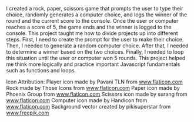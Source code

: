 I created a rock, paper, scissors game that prompts the user to type their choice, randomly generates a computer choice, and logs the winner of the round and the current score to the console. Once the user or computer reaches a score of 5, the game ends and the winner is logged to the console. This project taught me how to divide projects up into different steps. First, I need to create the prompt for the user to make their choice. Then, I needed to generate a random computer choice. After that, I needed to determine a winner based on the two choices. Finally, I needed to loop this situation until the user or computer won 5 rounds. This project helped me think more logically and practice important Javascript fundamentals such as functions and loops.

Icon Attribution:
Player icon made by Pavani TLN from www.flaticon.com
Rock made by Those Icons from www.flaticon.com
Paper icon made by Phoenix Group from www.flaticon.com
Scissors icon made by surang from www.flaticon.com
Computer icon made by Handicon from www.flaticon.com
Background vector created by pikisuperstar from www.freepik.com
